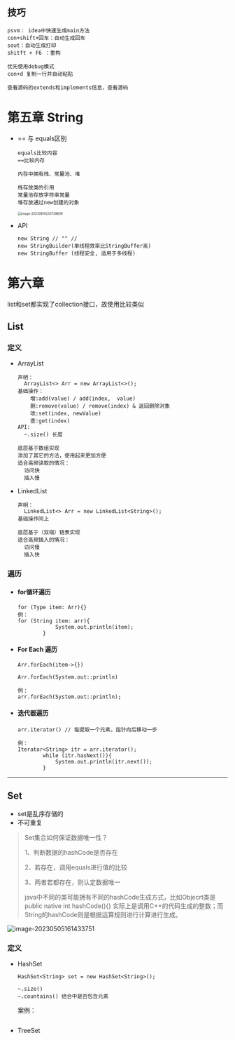 

## 技巧

```
psvm： idea中快速生成main方法
con+shift+回车：自动生成回车
sout：自动生成打印
shitft + F6 ：重构
```



```
优先使用debug模式
con+d 复制一行并自动粘贴
```



```
查看源码的extends和implements信息，查看源码
```



# 第五章 String

- == 与 equals区别

  ```
  equals比较内容
  ==比较内存
  ```

  

  ```
  内存中拥有栈、常量池、堆
  
  栈存放类的引用
  常量池存放字符串常量
  堆存放通过new创建的对象
  ```

  

  <img src="C:\Users\16193\AppData\Roaming\Typora\typora-user-images\image-20230619233728609.png" alt="image-20230619233728609" style="zoom:50%;" />

- API

  ```
  new String // "" // 
  new StringBuilder(单线程效率比StringBuffer高)
  new StringBuffer (线程安全, 适用于多线程)
  
  ```

  

# 第六章

list和set都实现了collection接口，故使用比较类似



## List

### 定义

- ArrayList

  ```
  声明： 
  	ArrayList<> Arr = new ArrayList<>();
  基础操作：
      增:add(value) / add(index,  value)
      删:remove(value) / remove(index) & 返回删除对象
      改:set(index, newValue)
      查:get(index)
  API:
  	~.size() 长度
  ```

  ```
  底层基于数组实现
  添加了其它的方法，使用起来更加方便
  适合高频读取的情况：
  	访问快
  	插入慢
  
  ```

- LinkedList

  ```
  声明：
  	LinkedList<> Arr = new LinkedList<String>();
  基础操作同上
  ```

  ```
  底层基于（双端）链表实现
  适合高频插入的情况：
  	访问慢
  	插入快
  ```

### 遍历

- #### for循环遍历

  ```
  for (Type item: Arr){}
  例：
  for (String item: arr){
              System.out.println(item);
          }
  ```

- #### For Each 遍历

  ```
  Arr.forEach(item->{})
  
  Arr.forEach(System.out::println)
  
  例：
  arr.forEach(System.out::println);
  ```

  

- #### 迭代器遍历

  ```
  arr.iterator() // 每提取一个元素，指针向后移动一步
  
  例：
  Iterator<String> itr = arr.iterator();
          while (itr.hasNext()){
              System.out.println(itr.next());
          }
  ```

---

## Set

- set是乱序存储的
- 不可重复

> Set集合如何保证数据唯一性？
>
> 1、判断数据的hashCode是否存在
>
> 2、若存在，调用equals进行值的比较
>
> 3、两者若都存在，则认定数据唯一
>
> java中不同的类可能拥有不同的hashCode生成方式，比如Objecrt类是 public native int hashCode(){} 实际上是调用C++的代码生成的整数；而String的hashCode则是根据运算规则进行计算进行生成。

![image-20230505161433751](C:\Users\16193\AppData\Roaming\Typora\typora-user-images\image-20230505161433751.png)

### 定义

- HashSet

  ```
  HashSet<String> set = new HashSet<String>();
  ```

  

  ```
  ~.size()
  ~.countains() 结合中是否包含元素
  ```

  案例：

  ```
  
  ```

  

- TreeSet
